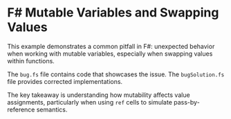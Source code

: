 # F# Mutable Variables and Swapping Values

This example demonstrates a common pitfall in F#: unexpected behavior when working with mutable variables, especially when swapping values within functions.

The `bug.fs` file contains code that showcases the issue. The `bugSolution.fs` file provides corrected implementations.

The key takeaway is understanding how mutability affects value assignments, particularly when using `ref` cells to simulate pass-by-reference semantics.